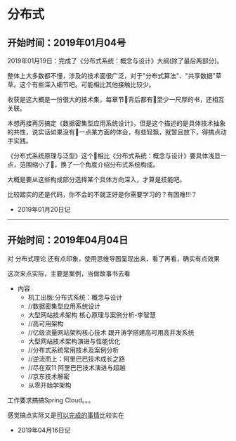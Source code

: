 #   分布式


##  开始时间：2019年01月04号

2019年01月19日：完成了《分布式系统：概念与设计》大纲(除了最后两部分)。

整体上大多数都不懂，涉及的技术面很广泛，对于"分布式算法"、"共享数据"草草。这个有些深入细节吧。可能相比其他接触比较少。

收获是这大概是一份很大的技术集，每章节背后都有至少一尺厚的书，还相互关联。

本想再接再厉搞定《数据密集型应用系统设计》，但是这个描述的是具体技术抽象的共性，说实话如果没有一点某方面的体会，有些轻飘，就暂且放下，得搞点动手实践。

《分布式系统原理与泛型》这个相比《分布式系统：概念与设计》要具体浅显一点，范围缩小了，换了一个角度介绍分布式系统构成。

大概是要从这些构成部分选择某个具体方向深入，才算是技能吧。

比较踏实的还是代码，你不会的不就正好是你需要学习的？有困难!!!？

-   2019年01月20日记

----

##  开始时间：2019年04月04日

对 分布式理论 还有点印象，使用思维导图呈现出来，看了再看，确实有点效果

这次来点实际，主要是案例，当做故事书去看

-   内容
    -   机工出版:分布式系统：概念与设计
    -   //数据密集型应用系统设计
    -   大型网站技术架构 核心原理与案例分析-李智慧
    -   //高可用架构
    -   //亿级流量网站架构核心技术 跟开涛学搭建高可用高并发系统
    -   大型网站技术架构演进与性能优化
    -   //分布式系统常用技术及案例分析
    -   //逆流而上：阿里巴巴技术成长之路
    -   //尽在双11 阿里巴巴技术演进与超越
    -   //京东技术解密
    -   从零开始学架构

工作要求搞搞Spring Cloud。。。

感觉搞点实际又是[可以完成的事情](log03.md)比较实在

-   2019年04月16日记
